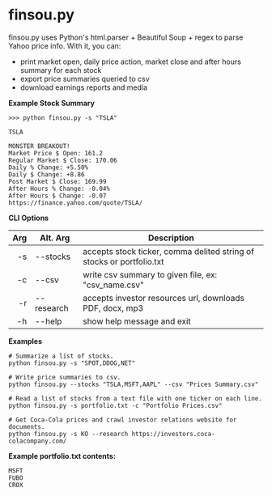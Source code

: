 # finsou.py

finsou.py uses Python's html.parser + Beautiful Soup + regex to parse Yahoo price info. With it, you can:

- print market open, daily price action, market close and after hours summary for each stock
- export price summaries queried to csv
- download earnings reports and media

**Example Stock Summary**
```
>>> python finsou.py -s "TSLA"

TSLA

MONSTER BREAKOUT!
Market Price $ Open: 161.2
Regular Market $ Close: 170.06
Daily % Change: +5.50%
Daily $ Change: +8.86
Post Market $ Close: 169.99
After Hours % Change: -0.04%
After Hours $ Change: -0.07
https://finance.yahoo.com/quote/TSLA/
```
**CLI Options**

| Arg  | Alt. Arg  | Description										                         |
|-----:|-----------|-----------------------------------------------------------------------------|
|   -s | --stocks  | accepts stock ticker, comma delited string of stocks or portfolio.txt	     |
|   -c | --csv     | write csv summary to given file, ex: "csv_name.csv"                         |
|   -r | --research| accepts investor resources url, downloads PDF, docx, mp3                    |
|   -h | --help    | show help message and exit  						                         |

**Examples**
```
# Summarize a list of stocks.
python finsou.py -s "SPOT,DDOG,NET"

# Write price summaries to csv.
python finsou.py --stocks "TSLA,MSFT,AAPL" --csv "Prices Summary.csv"

# Read a list of stocks from a text file with one ticker on each line.
python finsou.py -s portfolio.txt -c "Portfolio Prices.csv"

# Get Coca-Cola prices and crawl investor relations website for documents.
python finsou.py -s KO --research https://investors.coca-colacompany.com/
```
**Example portfolio.txt contents:**
```
MSFT
FUBO
CROX
```
